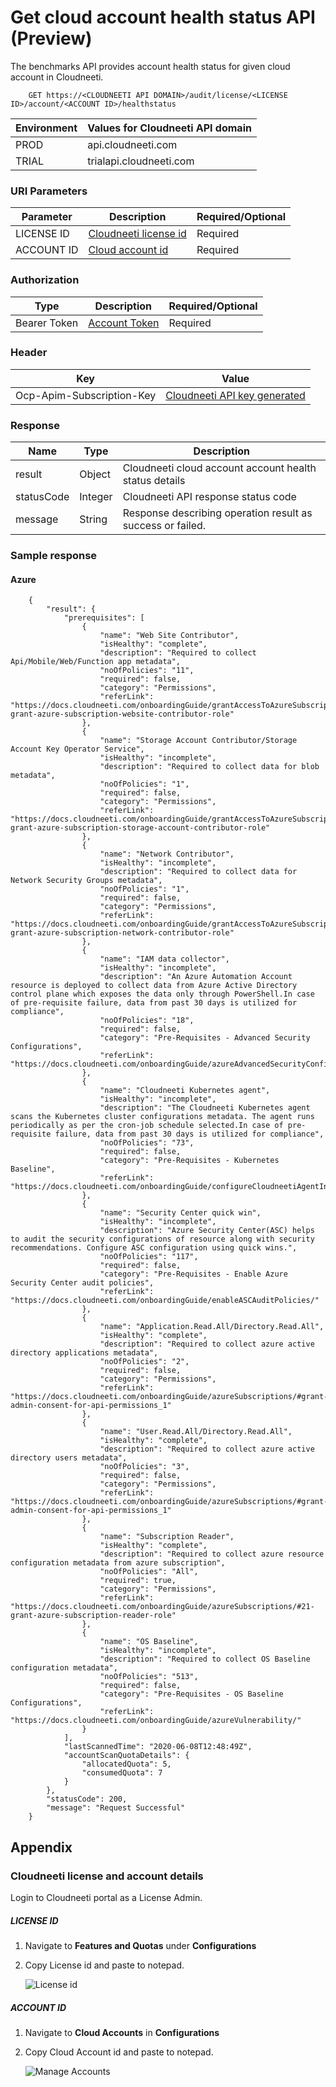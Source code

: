 Get cloud account health status API (Preview)
=============================================

The benchmarks API provides account health status for given cloud account in Cloudneeti.

        GET https://<CLOUDNEETI API DOMAIN>/audit/license/<LICENSE ID>/account/<ACCOUNT ID>/healthstatus

| Environment	| Values for Cloudneeti API domain     |
|---------------|--------------------------------------|
| PROD 	        |   api.cloudneeti.com                 |
| TRIAL 	    | trialapi.cloudneeti.com              |

### URI Parameters

| Parameter           |           Description                                |           Required/Optional  |
|-----------|----------------------------------------------------------------|----------------------------|
| LICENSE ID  |          [Cloudneeti license id​](#license-id)                  | Required|
| ACCOUNT ID  |          [Cloud account id​](#account-id)                          | Required|

### Authorization
| Type           |           Description                                |           Required/Optional  |
|-----------|----------------------------------------------------------------|----------------------------|
| Bearer Token  |          [Account Token](../../userGuide/tokenAPI/#account-token)                   | Required|

### Header

| Key	        | Value                                |
|---------------|--------------------------------------|
| Ocp-Apim-Subscription-Key 	| [Cloudneeti API key generated](../../administratorGuide/configureCloudneetiAPIAccess/)             |


### Response

| Name           |           Type       |          Description  |
|----------------|----------------------|-----------------------|
| result 	 |           Object     | Cloudneeti cloud account account health status details      |
| statusCode |     Integer          | Cloudneeti API response status code      |
| message	 |           String     | Response describing operation result as success or failed.      |


### Sample response

#### Azure

        {
            "result": {
                "prerequisites": [
                    {
                        "name": "Web Site Contributor",
                        "isHealthy": "complete",
                        "description": "Required to collect Api/Mobile/Web/Function app metadata",
                        "noOfPolicies": "11",
                        "required": false,
                        "category": "Permissions",
                        "referLink": "https://docs.cloudneeti.com/onboardingGuide/grantAccessToAzureSubscriptionAdditionalRoles/#31-grant-azure-subscription-website-contributor-role"
                    },
                    {
                        "name": "Storage Account Contributor/Storage Account Key Operator Service",
                        "isHealthy": "incomplete",
                        "description": "Required to collect data for blob metadata",
                        "noOfPolicies": "1",
                        "required": false,
                        "category": "Permissions",
                        "referLink": "https://docs.cloudneeti.com/onboardingGuide/grantAccessToAzureSubscriptionAdditionalRoles/#32-grant-azure-subscription-storage-account-contributor-role"
                    },
                    {
                        "name": "Network Contributor",
                        "isHealthy": "incomplete",
                        "description": "Required to collect data for Network Security Groups metadata",
                        "noOfPolicies": "1",
                        "required": false,
                        "category": "Permissions",
                        "referLink": "https://docs.cloudneeti.com/onboardingGuide/grantAccessToAzureSubscriptionAdditionalRoles/#33-grant-azure-subscription-network-contributor-role"
                    },
                    {
                        "name": "IAM data collector",
                        "isHealthy": "incomplete",
                        "description": "An Azure Automation Account resource is deployed to collect data from Azure Active Directory control plane which exposes the data only through PowerShell.In case of pre-requisite failure, data from past 30 days is utilized for compliance",
                        "noOfPolicies": "18",
                        "required": false,
                        "category": "Pre-Requisites - Advanced Security Configurations",
                        "referLink": "https://docs.cloudneeti.com/onboardingGuide/azureAdvancedSecurityConfigurations/"
                    },
                    {
                        "name": "Cloudneeti Kubernetes agent",
                        "isHealthy": "incomplete",
                        "description": "The Cloudneeti Kubernetes agent scans the Kubernetes cluster configurations metadata. The agent runs periodically as per the cron-job schedule selected.In case of pre-requisite failure, data from past 30 days is utilized for compliance",
                        "noOfPolicies": "73",
                        "required": false,
                        "category": "Pre-Requisites - Kubernetes Baseline",
                        "referLink": "https://docs.cloudneeti.com/onboardingGuide/configureCloudneetiAgentInAKS/"
                    },
                    {
                        "name": "Security Center quick win",
                        "isHealthy": "incomplete",
                        "description": "Azure Security Center(ASC) helps to audit the security configurations of resource along with security recommendations. Configure ASC configuration using quick wins.",
                        "noOfPolicies": "117",
                        "required": false,
                        "category": "Pre-Requisites - Enable Azure Security Center audit policies",
                        "referLink": "https://docs.cloudneeti.com/onboardingGuide/enableASCAuditPolicies/"
                    },
                    {
                        "name": "Application.Read.All/Directory.Read.All",
                        "isHealthy": "complete",
                        "description": "Required to collect azure active directory applications metadata",
                        "noOfPolicies": "2",
                        "required": false,
                        "category": "Permissions",
                        "referLink": "https://docs.cloudneeti.com/onboardingGuide/azureSubscriptions/#grant-admin-consent-for-api-permissions_1"
                    },
                    {
                        "name": "User.Read.All/Directory.Read.All",
                        "isHealthy": "complete",
                        "description": "Required to collect azure active directory users metadata",
                        "noOfPolicies": "3",
                        "required": false,
                        "category": "Permissions",
                        "referLink": "https://docs.cloudneeti.com/onboardingGuide/azureSubscriptions/#grant-admin-consent-for-api-permissions_1"
                    },
                    {
                        "name": "Subscription Reader",
                        "isHealthy": "complete",
                        "description": "Required to collect azure resource configuration metadata from azure subscription",
                        "noOfPolicies": "All",
                        "required": true,
                        "category": "Permissions",
                        "referLink": "https://docs.cloudneeti.com/onboardingGuide/azureSubscriptions/#21-grant-azure-subscription-reader-role"
                    },
                    {
                        "name": "OS Baseline",
                        "isHealthy": "incomplete",
                        "description": "Required to collect OS Baseline configuration metadata",
                        "noOfPolicies": "513",
                        "required": false,
                        "category": "Pre-Requisites - OS Baseline Configurations",
                        "referLink": "https://docs.cloudneeti.com/onboardingGuide/azureVulnerability/"
                    }
                ],
                "lastScannedTime": "2020-06-08T12:48:49Z",
                "accountScanQuotaDetails": {
                    "allocatedQuota": 5,
                    "consumedQuota": 7
                }
            },
            "statusCode": 200,
            "message": "Request Successful"
        }

Appendix 
---------

### Cloudneeti license and account details

Login to Cloudneeti portal as a License Admin.

##### LICENSE ID

1.  Navigate to **Features and Quota​s** under **Configurations**

2.  Copy License id and paste to notepad.

    ![License id](.././images/onboardingOffice365Subscription/License_Id.png#thumbnail)

##### ACCOUNT ID

1.  Navigate to **Cloud Accounts** in **Configurations**

2.  Copy Cloud Account id and paste to notepad.

    ![Manage Accounts](.././images/onboardingOffice365Subscription/Manage_Accounts.png#thumbnail)


